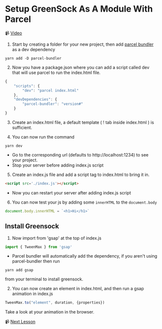 # Setup GreenSock As A Module With Parcel

📹 [Video](https://egghead.io/lessons/greensock-setup-greensock-as-a-module-with-parcel)

1. Start by creating a folder for your new project, then add [parcel bundler](https://parceljs.org/getting_started.html) as a dev dependency

```
yarn add -D parcel-bundler
```

2. Now you have a package.json where you can add a script called dev that will use parcel to run the index.html file.

```js
{
    "scripts": {
        "dev": "parcel index.html"
    },
    "devDependencies": {
        "parcel-bundler": "version#"
    }
}
```

3. Create an index.html file, a default template ( ! tab inside index.html ) is sufficient.

4. You can now run the command
```
yarn dev
```
- Go to the corresponding url (defaults to http://localhost:1234) to see your project.
- Stop your server before adding index.js script

5. Create an index.js file and add a script tag to index.html to bring it in.
 ```html
 <script src='./index.js'></script>
 ```
- Now you can restart your server after adding index.js script

6. You can now test your js by adding some `innerHTML` to the `document.body`
```js
document.body.innerHTML = `<h1>Hi</h1>`
```

## Install Greensock

1. Now import from 'gsap' at the top of index.js
```js
import { TweenMax } from 'gsap'
```
- Parcel bundler will automatically add the dependency, if you aren't using parcel-bundler then run
```
yarn add gsap
```
from your terminal to install greensock.

2. You can now create an element in index.html, and then run a gsap animation in index.js
```js
TweenMax.to("element", duration, {properties})
```

Take a look at your animation in the browser.


📹 [Next Lesson](https://egghead.io/lessons/greensock-animate-and-center-an-element-to-a-click-event-with-greensock)